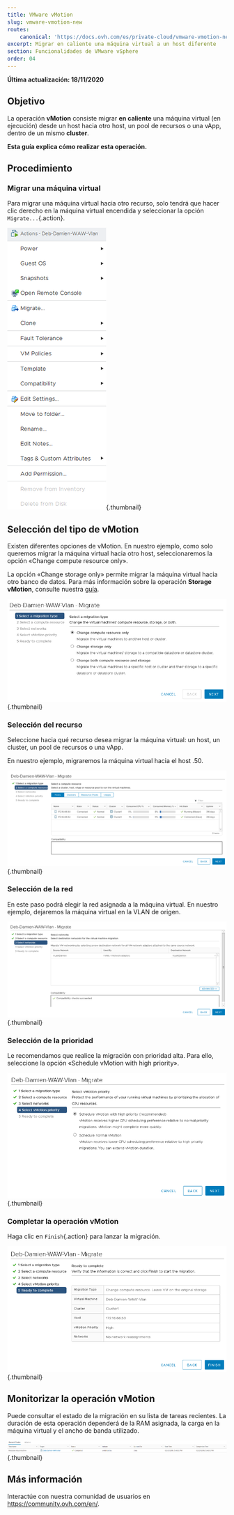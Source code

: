 ```yaml
---
title: VMware vMotion
slug: vmware-vmotion-new
routes:
    canonical: 'https://docs.ovh.com/es/private-cloud/vmware-vmotion-new/'
excerpt: Migrar en caliente una máquina virtual a un host diferente
section: Funcionalidades de VMware vSphere
order: 04
---
```


**Última actualización: 18/11/2020**

## Objetivo

La operación **vMotion** consiste migrar **en caliente** una máquina virtual (en ejecución) desde un host hacia otro host, un pool de recursos o una vApp, dentro de un mismo **cluster**.

**Esta guía explica cómo realizar esta operación.**

## Procedimiento

### Migrar una máquina virtual

Para migrar una máquina virtual hacia otro recurso, solo tendrá que hacer clic derecho en la máquina virtual encendida y seleccionar la opción `Migrate...`{.action}.

![Migrar máquina virtual](images/Vmotion1.png){.thumbnail}

## Selección del tipo de vMotion

Existen diferentes opciones de vMotion. En nuestro ejemplo, como solo queremos migrar la máquina virtual hacia otro host, seleccionaremos la opción «Change compute resource only».

La opción «Change storage only» permite migrar la máquina virtual hacia otro banco de datos. Para más información sobre la operación **Storage vMotion**, consulte nuestra [guía](../vmware_storage_vmotion/).

![Selección del tipo de vMotion](images/Vmotion2.png){.thumbnail}

### Selección del recurso

Seleccione hacia qué recurso desea migrar la máquina virtual: un host, un cluster, un pool de recursos o una vApp.

En nuestro ejemplo, migraremos la máquina virtual hacia el host .50.

![Selección del recurso](images/Vmotion3.png){.thumbnail}

### Selección de la red

En este paso podrá elegir la red asignada a la máquina virtual. En nuestro ejemplo, dejaremos la máquina virtual en la VLAN de origen.

![Selección de la red](images/Vmotion4.png){.thumbnail}

### Selección de la prioridad

Le recomendamos que realice la migración con prioridad alta. Para ello, seleccione la opción «Schedule vMotion with high priority».

![Selección de la prioridad](images/Vmotion5.png){.thumbnail}

### Completar la operación vMotion

Haga clic en `Finish`{.action} para lanzar la migración.

![Completar la operación vMotion](images/Vmotion6.png){.thumbnail}

## Monitorizar la operación vMotion

Puede consultar el estado de la migración en su lista de tareas recientes. La duración de esta operación dependerá de la RAM asignada, la carga en la máquina virtual y el ancho de banda utilizado.

![Monitorización de la operación vMotion](images/Vmotion7.png){.thumbnail}

## Más información

Interactúe con nuestra comunidad de usuarios en <https://community.ovh.com/en/>.
